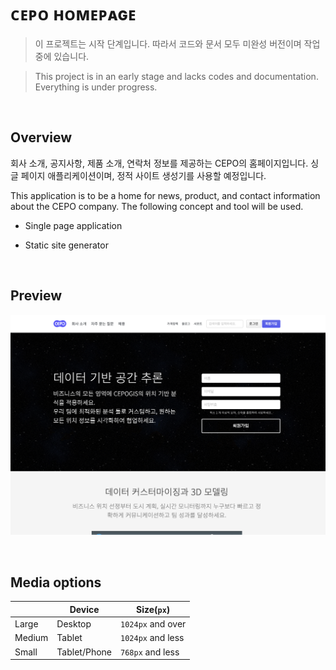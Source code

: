 # ᴄᴇᴘᴏ ʜᴏᴍᴇᴘᴀɢᴇ

> 이 프로젝트는 시작 단계입니다. 따라서 코드와 문서 모두 미완성 버전이며 작업중에 있습니다.

> This project is in an early stage and lacks codes and documentation. Everything is under progress.

<br>

## Overview

회사 소개, 공지사항, 제품 소개, 연락처 정보를 제공하는 CEPO의 홈페이지입니다. 싱글 페이지 애플리케이션이며, 정적 사이트 생성기를 사용할 예정입니다.

This application is to be a home for news, product, and contact information about the CEPO company. The following concept and tool will be used.

- Single page application

- Static site generator

<br>

## Preview

![cepo homepage screenshot](etc/cepo-screenshot.png)

<br>

## Media options

|        | Device       | Size(`px`)        |
| ------ | ------------ | ----------------- |
| Large  | Desktop      | `1024px` and over |
| Medium | Tablet       | `1024px` and less |
| Small  | Tablet/Phone | `768px` and less  |

<br>
